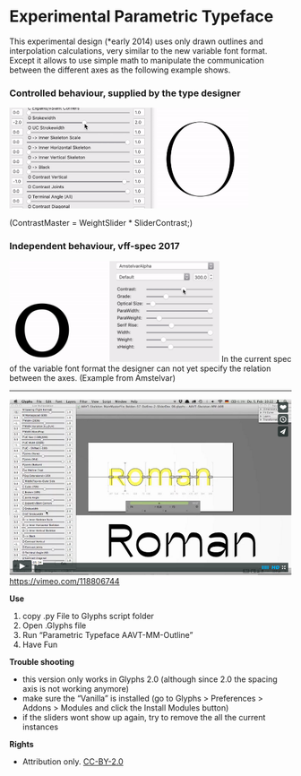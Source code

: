 # Experimental Parametric Typeface
This experimental design (*early 2014) uses only drawn outlines and interpolation calculations, very similar to the new variable font format. Except it allows to use simple math to manipulate the communication between the different axes as the following example shows.



### Controlled behaviour, supplied by the type designer  
<img src="README_media/Contrast-Weight-Behaviour--axes-communication--wanted.gif" height="180" alt="Controlled Behaviour"/>  
  
(ContrastMaster = WeightSlider * SliderContrast;)

### Independent behaviour, vff-spec 2017
<img src="README_media/Contrast-Weight-Behaviour--independent-axes--not-wanted.gif" height="180" alt="Independent Behaviour - Amstelvar"/>
In the current spec of the variable font format the designer can not yet specify the relation between the axes. (Example from Amstelvar)

----

[![Working Example Vimeo Screenshot](README_media/vimeo_screenshot.png)](https://vimeo.com/118806744)  
https://vimeo.com/118806744

**Use**
1. copy .py File to Glyphs script folder
2. Open .Glyphs file
3. Run “Parametric Typeface AAVT-MM-Outline”
4. Have Fun 
  
  
   
   
**Trouble shooting**
- this version only works in Glyphs 2.0 (although since 2.0 the spacing axis is not working anymore)
- make sure the “Vanilla” is installed (go to Glyphs > Preferences > Addons > Modules and click the Install Modules button)
- if the sliders wont show up again, try to remove the all the current instances



**Rights**
- Attribution only. [CC-BY-2.0](https://creativecommons.org/licenses/by/2.0/)
